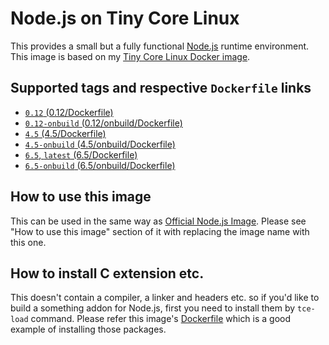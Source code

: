 Node.js on Tiny Core Linux
=========================

This provides a small but a fully functional [Node.js](https://nodejs.org/) runtime environment. This image is based on my [Tiny Core Linux Docker image](https://hub.docker.com/r/tatsushid/tinycore/).

## Supported tags and respective `Dockerfile` links

- [`0.12` (0.12/Dockerfile)](https://github.com/tatsushid/docker-tinycore-node/blob/master/0.12/Dockerfile)
- [`0.12-onbuild` (0.12/onbuild/Dockerfile)](https://github.com/tatsushid/docker-tinycore-node/blob/master/0.12/onbuild/Dockerfile)
- [`4.5` (4.5/Dockerfile)](https://github.com/tatsushid/docker-tinycore-node/blob/master/4.5/Dockerfile)
- [`4.5-onbuild` (4.5/onbuild/Dockerfile)](https://github.com/tatsushid/docker-tinycore-node/blob/master/4.5/onbuild/Dockerfile)
- [`6.5`, `latest` (6.5/Dockerfile)][Latest Dockerfile]
- [`6.5-onbuild` (6.5/onbuild/Dockerfile)](https://github.com/tatsushid/docker-tinycore-node/blob/master/6.5/onbuild/Dockerfile)

## How to use this image

This can be used in the same way as [Official Node.js Image](https://hub.docker.com/_/node/). Please see "How to use this image" section of it with replacing the image name with this one.

## How to install C extension etc.

This doesn't contain a compiler, a linker and headers etc. so if you'd like to build a something addon for Node.js, first you need to install them by `tce-load` command. Please refer this image's [Dockerfile][Latest Dockerfile] which is a good example of installing those packages.

[Latest Dockerfile]: https://github.com/tatsushid/docker-tinycore-node/blob/master/6.5/Dockerfile
